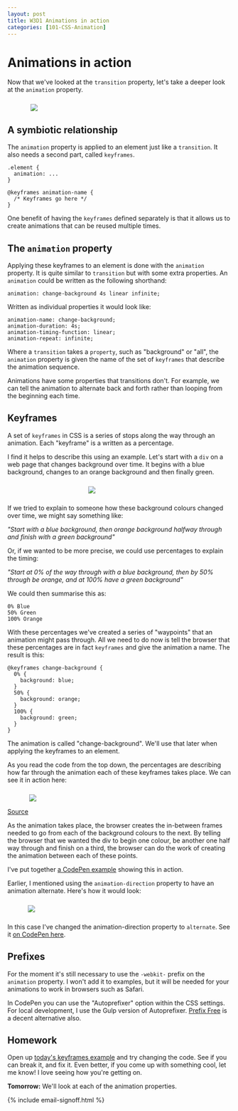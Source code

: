 ```yaml
---
layout: post
title: W3D1 Animations in action
categories: [101-CSS-Animation]
---
```


# Animations in action

Now that we've looked at the `transition` property, let's take a deeper look at the `animation` property.

<img src="http://s3.amazonaws.com/course-images/abc.png" style="max-width: 400px; margin: 24px auto; display: block;">

## A symbiotic relationship

The `animation` property is applied to an element just like a `transition`. It also needs a second part, called `keyframes`.

    .element {
      animation: ...
    }

    @keyframes animation-name {
      /* Keyframes go here */
    }

One benefit of having the `keyframes` defined separately is that it allows us to create animations that can be reused multiple times.

## The `animation` property

Applying these keyframes to an element is done with the `animation` property. It is quite similar to `transition` but with some extra properties. An `animation` could be written as the following shorthand:

    animation: change-background 4s linear infinite;

Written as individual properties it would look like:

    animation-name: change-background;
    animation-duration: 4s;
    animation-timing-function: linear;
    animation-repeat: infinite;

Where a `transition` takes a `property`, such as "background" or "all", the `animation` property is given the name of the set of `keyframes` that describe the animation sequence.

Animations have some properties that transitions don't. For example, we can tell the animation to alternate back and forth rather than looping from the beginning each time.

## Keyframes

A set of `keyframes` in CSS is a series of stops along the way through an animation. Each "keyframe" is a written as a percentage.

I find it helps to describe this using an example. Let's start with a `div` on a web page that changes background over time. It begins with a blue background, changes to an orange background and then finally green.

<div class="example">
  <img src="http://s3.amazonaws.com/course-images/change-background.gif" style="max-width: 140px; margin: 24px auto; display: block;">
</div>

If we tried to explain to someone how these background colours changed over time, we might say something like:

*"Start with a blue background, then orange background halfway through and finish with a green background"*

Or, if we wanted to be more precise, we could use percentages to explain the timing:

*"Start at 0% of the way through with a blue background, then by 50% through be orange, and at 100% have a green background"*

We could then summarise this as:

    0% Blue
    50% Green
    100% Orange

With these percentages we've created a series of "waypoints" that an animation might pass through. All we need to do now is tell the browser that these percentages are in fact `keyframes` and give the animation a name. The result is this:

    @keyframes change-background {
      0% {
        background: blue;
      }
      50% {
        background: orange;
      }
      100% {
        background: green;
      }
    }

The animation is called "change-background". We'll use that later when applying the keyframes to an element.

As you read the code from the top down, the percentages are describing how far through the animation each of these keyframes takes place. We can see it in action here:

<div class="example">
  <img src="http://s3.amazonaws.com/course-images/simple-keyframes.gif" style="max-width: 406px; margin: 24px auto 0; display: block;">
  <p class="source"><a href="http://codepen.io/donovanh/pen/WbqNwd?editors=110">Source</a></p>
</div>

As the animation takes place, the browser creates the in-between frames needed to go from each of the background colours to the next. By telling the browser that we wanted the div to begin one colour, be another one half way through and finish on a third, the browser can do the work of creating the animation between each of these points.

I've put together [a CodePen example](http://codepen.io/donovanh/pen/WbqNwd?editors=110) showing this in action.

Earlier, I mentioned using the `animation-direction` property to have an animation alternate. Here's how it would look:

<div class="example">
  <img src="http://s3.amazonaws.com/course-images/simple-keyframes-alternating.gif" style="max-width: 412px; margin: 24px auto; display: block;">
</div>

In this case I've changed the animation-direction property to `alternate`. See it [on CodePen here](http://codepen.io/donovanh/pen/NPZqej).

## Prefixes

For the moment it's still necessary to use the `-webkit-` prefix on the `animation` property. I won't add it to examples, but it will be needed for your animations to work in browsers such as Safari.

In CodePen you can use the "Autoprefixer" option within the CSS settings. For local development, I use the Gulp version of Autoprefixer. [Prefix Free](http://leaverou.github.io/prefixfree/) is a decent alternative also.

<div class="callout">
  <h2>Homework</h2>
  <p>Open up <a href="http://codepen.io/donovanh/pen/WbqNwd?editors=110">today's keyframes example</a> and try changing the code. See if you can break it, and fix it. Even better, if you come up with something cool, let me know! I love seeing how you're getting on.</p>
</div>

**Tomorrow:** We'll look at each of the animation properties.

{% include email-signoff.html %}
